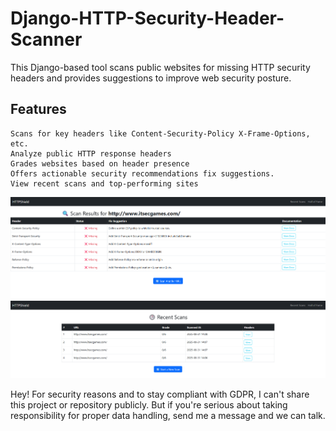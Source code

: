 # Django-HTTP-Security-Header-Scanner
This Django-based tool scans public websites for missing HTTP security headers and provides suggestions to improve web security posture. 
## Features  
    Scans for key headers like Content-Security-Policy X-Frame-Options, etc.
    Analyze public HTTP response headers
    Grades websites based on header presence 
    Offers actionable security recommendations fix suggestions.
    View recent scans and top-performing sites
![Screenshot](sample/img01.png)
![Screenshot](sample/img02.png)

Hey! For security reasons and to stay compliant with GDPR, I can't share this project or repository publicly. But if you're serious about taking responsibility for proper data handling, send me a message and we can talk.
